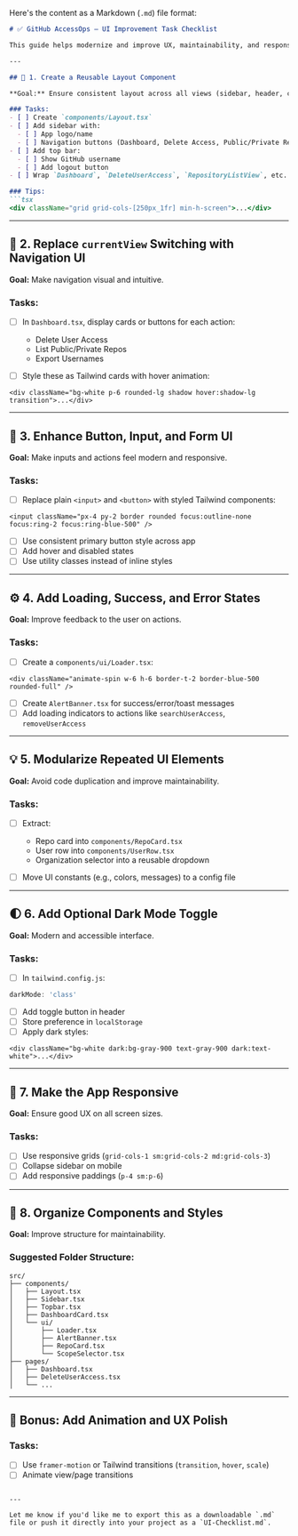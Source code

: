 Here's the content as a Markdown (`.md`) file format:

````markdown
# ✅ GitHub AccessOps – UI Improvement Task Checklist

This guide helps modernize and improve UX, maintainability, and responsiveness for your React + TypeScript + Tailwind app.

---

## 🎨 1. Create a Reusable Layout Component

**Goal:** Ensure consistent layout across all views (sidebar, header, content).

### Tasks:
- [ ] Create `components/Layout.tsx`
- [ ] Add sidebar with:
  - [ ] App logo/name
  - [ ] Navigation buttons (Dashboard, Delete Access, Public/Private Repos, Export Users)
- [ ] Add top bar:
  - [ ] Show GitHub username
  - [ ] Add logout button
- [ ] Wrap `Dashboard`, `DeleteUserAccess`, `RepositoryListView`, etc. with `<Layout>`

### Tips:
```tsx
<div className="grid grid-cols-[250px_1fr] min-h-screen">...</div>
````

---

## 🧭 2. Replace `currentView` Switching with Navigation UI

**Goal:** Make navigation visual and intuitive.

### Tasks:

* [ ] In `Dashboard.tsx`, display cards or buttons for each action:

  * Delete User Access
  * List Public/Private Repos
  * Export Usernames
* [ ] Style these as Tailwind cards with hover animation:

```tsx
<div className="bg-white p-6 rounded-lg shadow hover:shadow-lg transition">...</div>
```

---

## 🎯 3. Enhance Button, Input, and Form UI

**Goal:** Make inputs and actions feel modern and responsive.

### Tasks:

* [ ] Replace plain `<input>` and `<button>` with styled Tailwind components:

```tsx
<input className="px-4 py-2 border rounded focus:outline-none focus:ring-2 focus:ring-blue-500" />
```

* [ ] Use consistent primary button style across app
* [ ] Add hover and disabled states
* [ ] Use utility classes instead of inline styles

---

## ⚙️ 4. Add Loading, Success, and Error States

**Goal:** Improve feedback to the user on actions.

### Tasks:

* [ ] Create a `components/ui/Loader.tsx`:

```tsx
<div className="animate-spin w-6 h-6 border-t-2 border-blue-500 rounded-full" />
```

* [ ] Create `AlertBanner.tsx` for success/error/toast messages
* [ ] Add loading indicators to actions like `searchUserAccess`, `removeUserAccess`

---

## 💡 5. Modularize Repeated UI Elements

**Goal:** Avoid code duplication and improve maintainability.

### Tasks:

* [ ] Extract:

  * Repo card into `components/RepoCard.tsx`
  * User row into `components/UserRow.tsx`
  * Organization selector into a reusable dropdown
* [ ] Move UI constants (e.g., colors, messages) to a config file

---

## 🌓 6. Add Optional Dark Mode Toggle

**Goal:** Modern and accessible interface.

### Tasks:

* [ ] In `tailwind.config.js`:

```js
darkMode: 'class'
```

* [ ] Add toggle button in header
* [ ] Store preference in `localStorage`
* [ ] Apply dark styles:

```tsx
<div className="bg-white dark:bg-gray-900 text-gray-900 dark:text-white">...</div>
```

---

## 📱 7. Make the App Responsive

**Goal:** Ensure good UX on all screen sizes.

### Tasks:

* [ ] Use responsive grids (`grid-cols-1 sm:grid-cols-2 md:grid-cols-3`)
* [ ] Collapse sidebar on mobile
* [ ] Add responsive paddings (`p-4 sm:p-6`)

---

## 📂 8. Organize Components and Styles

**Goal:** Improve structure for maintainability.

### Suggested Folder Structure:

```
src/
├── components/
│   ├── Layout.tsx
│   ├── Sidebar.tsx
│   ├── Topbar.tsx
│   ├── DashboardCard.tsx
│   └── ui/
│       ├── Loader.tsx
│       ├── AlertBanner.tsx
│       ├── RepoCard.tsx
│       └── ScopeSelector.tsx
├── pages/
│   ├── Dashboard.tsx
│   ├── DeleteUserAccess.tsx
│   └── ...
```

---

## 🔄 Bonus: Add Animation and UX Polish

### Tasks:

* [ ] Use `framer-motion` or Tailwind transitions (`transition`, `hover`, `scale`)
* [ ] Animate view/page transitions

```

---

Let me know if you'd like me to export this as a downloadable `.md` file or push it directly into your project as a `UI-Checklist.md`.
```
